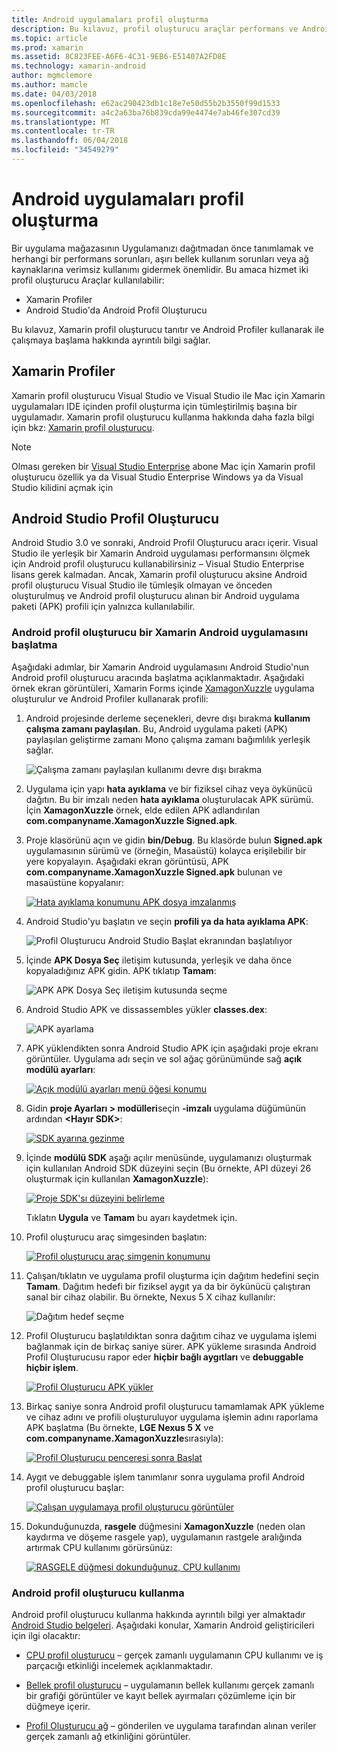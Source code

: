 ```yaml
---
title: Android uygulamaları profil oluşturma
description: Bu kılavuz, profil oluşturucu araçlar performans ve Android uygulaması bellek kullanımını incelemek için nasıl kullanılacağını açıklar.
ms.topic: article
ms.prod: xamarin
ms.assetid: 8C823FEE-A6F6-4C31-9EB6-E51407A2FD8E
ms.technology: xamarin-android
author: mgmclemore
ms.author: mamcle
ms.date: 04/03/2018
ms.openlocfilehash: e62ac290423db1c18e7e50d55b2b3550f99d1533
ms.sourcegitcommit: a4c2a63ba76b839cda99e4474e7ab46fe307cd39
ms.translationtype: MT
ms.contentlocale: tr-TR
ms.lasthandoff: 06/04/2018
ms.locfileid: "34549279"
---
```

# <a name="profiling-android-apps"></a>Android uygulamaları profil oluşturma

Bir uygulama mağazasının Uygulamanızı dağıtmadan önce tanımlamak ve herhangi bir performans sorunları, aşırı bellek kullanım sorunları veya ağ kaynaklarına verimsiz kullanımı gidermek önemlidir. Bu amaca hizmet iki profil oluşturucu Araçlar kullanılabilir:

-  Xamarin Profiler 
-  Android Studio'da Android Profil Oluşturucu

Bu kılavuz, Xamarin profil oluşturucu tanıtır ve Android Profiler kullanarak ile çalışmaya başlama hakkında ayrıntılı bilgi sağlar.

 
## <a name="xamarin-profiler"></a>Xamarin Profiler

Xamarin profil oluşturucu Visual Studio ve Visual Studio ile Mac için Xamarin uygulamaları IDE içinden profil oluşturma için tümleştirilmiş başına bir uygulamadır. Xamarin profil oluşturucu kullanma hakkında daha fazla bilgi için bkz: [Xamarin profil oluşturucu](~/tools/profiler/index.md).

> [!NOTE]
> Olması gereken bir [Visual Studio Enterprise](https://www.visualstudio.com/vs/compare/) abone Mac için Xamarin profil oluşturucu özellik ya da Visual Studio Enterprise Windows ya da Visual Studio kilidini açmak için
 
## <a name="android-studio-profiler"></a>Android Studio Profil Oluşturucu

Android Studio 3.0 ve sonraki, Android Profil Oluşturucu aracı içerir. Visual Studio ile yerleşik bir Xamarin Android uygulaması performansını ölçmek için Android profil oluşturucu kullanabilirsiniz &ndash; Visual Studio Enterprise lisans gerek kalmadan. Ancak, Xamarin profil oluşturucu aksine Android profil oluşturucu Visual Studio ile tümleşik olmayan ve önceden oluşturulmuş ve Android profil oluşturucu alınan bir Android uygulama paketi (APK) profili için yalnızca kullanılabilir.

### <a name="launching-a-xamarin-android-app-in-android-profiler"></a>Android profil oluşturucu bir Xamarin Android uygulamasını başlatma

Aşağıdaki adımlar, bir Xamarin Android uygulamasını Android Studio'nun Android profil oluşturucu aracında başlatma açıklanmaktadır. Aşağıdaki örnek ekran görüntüleri, Xamarin Forms içinde [XamagonXuzzle](https://developer.xamarin.com/samples/mobile/LivePlayer/XamagonXuzzleLP/) uygulama oluşturulur ve Android Profiler kullanarak profili:

1.  Android projesinde derleme seçenekleri, devre dışı bırakma **kullanım çalışma zamanı paylaşılan**. Bu, Android uygulama paketi (APK) paylaşılan geliştirme zamanı Mono çalışma zamanı bağımlılık yerleşik sağlar.

    ![Çalışma zamanı paylaşılan kullanımı devre dışı bırakma](profiling-images/vswin/01-turn-off-shared-runtime.png)

2.  Uygulama için yapı **hata ayıklama** ve bir fiziksel cihaz veya öykünücü dağıtın. Bu bir imzalı neden **hata ayıklama** oluşturulacak APK sürümü.
    İçin **XamagonXuzzle** örnek, elde edilen APK adlandırılan **com.companyname.XamagonXuzzle Signed.apk**.

3.  Proje klasörünü açın ve gidin **bin/Debug**. Bu klasörde bulun **Signed.apk** uygulamasının sürümü ve (örneğin, Masaüstü) kolayca erişilebilir bir yere kopyalayın. Aşağıdaki ekran görüntüsü, APK **com.companyname.XamagonXuzzle Signed.apk** bulunan ve masaüstüne kopyalanır:

    [![Hata ayıklama konumunu APK dosya imzalanmış](profiling-images/vswin/02-locating-the-debug-apk-sml.png)](profiling-images/vswin/02-locating-the-debug-apk.png#lightbox)

4.  Android Studio'yu başlatın ve seçin **profili ya da hata ayıklama APK**:

    ![Profil Oluşturucu Android Studio Başlat ekranından başlatılıyor](profiling-images/vswin/03-android-studio.png)

5.  İçinde **APK Dosya Seç** iletişim kutusunda, yerleşik ve daha önce kopyaladığınız APK gidin. APK tıklatıp **Tamam**: 
    
    ![APK APK Dosya Seç iletişim kutusunda seçme](profiling-images/vswin/04-select-apk-dialog.png)

6.  Android Studio APK ve dissassembles yükler **classes.dex**:

    ![APK ayarlama](profiling-images/vswin/05-setting-up-the-apk.png)

7.  APK yüklendikten sonra Android Studio APK için aşağıdaki proje ekranı görüntüler. Uygulama adı seçin ve sol ağaç görünümünde sağ **açık modülü ayarları**:

    [![Açık modülü ayarları menü öğesi konumu](profiling-images/vswin/06-open-module-settings-sml.png)](profiling-images/vswin/06-open-module-settings.png#lightbox)

8.  Gidin **proje Ayarları > modülleri**seçin **-imzalı** uygulama düğümünün ardından  **&lt;Hayır SDK&gt;**:

    [![SDK ayarına gezinme](profiling-images/vswin/07-project-settings-modules-sml.png)](profiling-images/vswin/07-project-settings-modules.png#lightbox)

9.  İçinde **modülü SDK** aşağı açılır menüsünde, uygulamanızı oluşturmak için kullanılan Android SDK düzeyini seçin (Bu örnekte, API düzeyi 26 oluşturmak için kullanılan **XamagonXuzzle**):

    [![Proje SDK'sı düzeyini belirleme](profiling-images/vswin/08-project-sdk-level-sml.png)](profiling-images/vswin/08-project-sdk-level.png#lightbox)

    Tıklatın **Uygula** ve **Tamam** bu ayarı kaydetmek için.

10. Profil oluşturucu araç simgesinden başlatın:

    [![Profil oluşturucu araç simgenin konumunu](profiling-images/vswin/09-launch-profiler-sml.png)](profiling-images/vswin/09-launch-profiler.png#lightbox)

11. Çalışan/tıklatın ve uygulama profil oluşturma için dağıtım hedefini seçin **Tamam**. Dağıtım hedefi bir fiziksel aygıt ya da bir öykünücü çalıştıran sanal bir cihaz olabilir. Bu örnekte, Nexus 5 X cihaz kullanılır:

    ![Dağıtım hedef seçme](profiling-images/vswin/10-select-deployment-target.png)

12. Profil Oluşturucu başlatıldıktan sonra dağıtım cihaz ve uygulama işlemi bağlanmak için de birkaç saniye sürer. APK yükleme sırasında Android Profil Oluşturucusu rapor eder **hiçbir bağlı aygıtları** ve **debuggable hiçbir işlem**.

    [![Profil Oluşturucu APK yükler](profiling-images/vswin/11-no-connected-devices-sml.png)](profiling-images/vswin/11-no-connected-devices.png#lightbox)

13. Birkaç saniye sonra Android profil oluşturucu tamamlamak APK yükleme ve cihaz adını ve profili oluşturuluyor uygulama işlemin adını raporlama APK başlatma (Bu örnekte, **LGE Nexus 5 X** ve  **com.companyname.XamagonXuzzle**sırasıyla):

    [![Profil Oluşturucu penceresi sonra Başlat](profiling-images/vswin/12-profiler-starts-sml.png)](profiling-images/vswin/12-profiler-starts.png#lightbox)

14. Aygıt ve debuggable işlem tanımlanır sonra uygulama profil Android profil oluşturucu başlar:

    [![Çalışan uygulamaya profil oluşturucu görüntüler](profiling-images/vswin/13-profiler-running-sml.png)](profiling-images/vswin/13-profiler-running.png#lightbox)

15. Dokunduğunuzda, **rasgele** düğmesini **XamagonXuzzle** (neden olan kaydırma ve döşeme rasgele yap), uygulamanın rastgele aralığında artırmak CPU kullanımı görürsünüz:

    [![RASGELE düğmesi dokunduğunuz, CPU kullanımı](profiling-images/vswin/14-tap-randomize-sml.png)](profiling-images/vswin/14-tap-randomize.png#lightbox)


### <a name="using-the-android-profiler"></a>Android profil oluşturucu kullanma

Android profil oluşturucu kullanma hakkında ayrıntılı bilgi yer almaktadır [Android Studio belgeleri](https://developer.android.com/studio/profile/android-profiler.html).
Aşağıdaki konular, Xamarin Android geliştiricileri için ilgi olacaktır:

-   [CPU profil oluşturucu](https://developer.android.com/studio/profile/cpu-profiler.html) &ndash; gerçek zamanlı uygulamanın CPU kullanımı ve iş parçacığı etkinliği incelemek açıklanmaktadır.

-   [Bellek profil oluşturucu](https://developer.android.com/studio/profile/memory-profiler.html) &ndash; uygulamanın bellek kullanımı gerçek zamanlı bir grafiği görüntüler ve kayıt bellek ayırmaları çözümleme için bir düğmeye içerir.

-   [Profil Oluşturucu ağ](https://developer.android.com/studio/profile/network-profiler.html) &ndash; gönderilen ve uygulama tarafından alınan veriler gerçek zamanlı ağ etkinliğini görüntüler.
